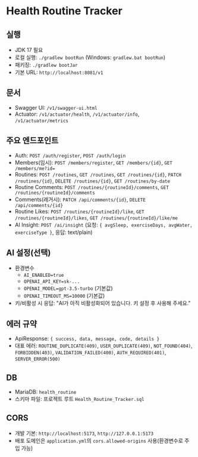 # Health Routine Tracker

## 실행
- JDK 17 필요
- 로컬 실행: `./gradlew bootRun` (Windows: `gradlew.bat bootRun`)
- 패키징: `./gradlew bootJar`
- 기본 URL: `http://localhost:8081/v1`

## 문서
- Swagger UI: `/v1/swagger-ui.html`
- Actuator: `/v1/actuator/health`, `/v1/actuator/info`, `/v1/actuator/metrics`

## 주요 엔드포인트
- Auth: `POST /auth/register`, `POST /auth/login`
- Members(임시): `POST /members/register`, `GET /members/{id}`, `GET /members/me?id=`
- Routines: `POST /routines`, `GET /routines`, `GET /routines/{id}`, `PATCH /routines/{id}`, `DELETE /routines/{id}`, `GET /routines/by-date`
- Routine Comments: `POST /routines/{routineId}/comments`, `GET /routines/{routineId}/comments`
- Comments(레거시): `PATCH /api/comments/{id}`, `DELETE /api/comments/{id}`
- Routine Likes: `POST /routines/{routineId}/like`, `GET /routines/{routineId}/likes`, `GET /routines/{routineId}/like/me`
- AI Insight: `POST /ai/insight` (요청: `{ avgSleep, exerciseDays, avgWater, exerciseType }`, 응답: text/plain)

## AI 설정(선택)
- 환경변수
  - `AI_ENABLED=true`
  - `OPENAI_API_KEY=sk-...`
  - `OPENAI_MODEL=gpt-3.5-turbo` (기본값)
  - `OPENAI_TIMEOUT_MS=10000` (기본값)
- 키/비활성 시 응답: "AI가 아직 비활성화되어 있습니다. 키 설정 후 사용해 주세요."

## 에러 규약
- ApiResponse: `{ success, data, message, code, details }`
- 대표 에러: `ROUTINE_DUPLICATE(409)`, `USER_DUPLICATE(409)`, `NOT_FOUND(404)`, `FORBIDDEN(403)`, `VALIDATION_FAILED(400)`, `AUTH_REQUIRED(401)`, `SERVER_ERROR(500)`

## DB
- MariaDB: `health_routine`
- 스키마 파일: 프로젝트 루트 `Health_Routine_Tracker.sql`

## CORS
- 개발 기본: `http://localhost:5173`, `http://127.0.0.1:5173`
- 배포 도메인은 `application.yml`의 `cors.allowed-origins` 사용(환경변수로 주입 가능)

